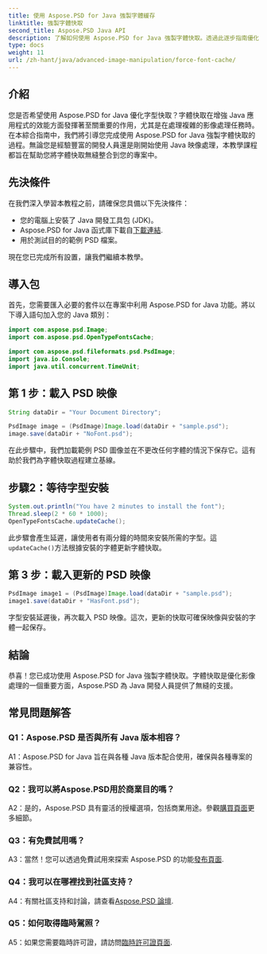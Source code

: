 ```yaml
---
title: 使用 Aspose.PSD for Java 強製字體緩存
linktitle: 強製字體快取
second_title: Aspose.PSD Java API
description: 了解如何使用 Aspose.PSD for Java 強製字體快取。透過此逐步指南優化影像處理並增強效能。
type: docs
weight: 11
url: /zh-hant/java/advanced-image-manipulation/force-font-cache/
---
```

## 介紹

您是否希望使用 Aspose.PSD for Java 優化字型快取？字體快取在增強 Java 應用程式的效能方面發揮著至關重要的作用，尤其是在處理複雜的影像處理任務時。在本綜合指南中，我們將引導您完成使用 Aspose.PSD for Java 強製字體快取的過程。無論您是經驗豐富的開發人員還是剛開始使用 Java 映像處理，本教學課程都旨在幫助您將字體快取無縫整合到您的專案中。

## 先決條件

在我們深入學習本教程之前，請確保您具備以下先決條件：

- 您的電腦上安裝了 Java 開發工具包 (JDK)。
-  Aspose.PSD for Java 函式庫下載自[下載連結](https://releases.aspose.com/psd/java/).
- 用於測試目的的範例 PSD 檔案。

現在您已完成所有設置，讓我們繼續本教學。

## 導入包

首先，您需要匯入必要的套件以在專案中利用 Aspose.PSD for Java 功能。將以下導入語句加入您的 Java 類別：

```java
import com.aspose.psd.Image;
import com.aspose.psd.OpenTypeFontsCache;

import com.aspose.psd.fileformats.psd.PsdImage;
import java.io.Console;
import java.util.concurrent.TimeUnit;
```

## 第 1 步：載入 PSD 映像

```java
String dataDir = "Your Document Directory";

PsdImage image = (PsdImage)Image.load(dataDir + "sample.psd");
image.save(dataDir + "NoFont.psd");
```

在此步驟中，我們加載範例 PSD 圖像並在不更改任何字體的情況下保存它。這有助於我們為字體快取過程建立基線。

## 步驟2：等待字型安裝

```java
System.out.println("You have 2 minutes to install the font");
Thread.sleep(2 * 60 * 1000);
OpenTypeFontsCache.updateCache();
```

此步驟會產生延遲，讓使用者有兩分鐘的時間來安裝所需的字型。這`updateCache()`方法根據安裝的字體更新字體快取。

## 第 3 步：載入更新的 PSD 映像

```java
PsdImage image1 = (PsdImage)Image.load(dataDir + "sample.psd");
image1.save(dataDir + "HasFont.psd");
```

字型安裝延遲後，再次載入 PSD 映像。這次，更新的快取可確保映像與安裝的字體一起保存。

## 結論

恭喜！您已成功使用 Aspose.PSD for Java 強製字體快取。字體快取是優化影像處理的一個重要方面，Aspose.PSD 為 Java 開發人員提供了無縫的支援。

## 常見問題解答

### Q1：Aspose.PSD 是否與所有 Java 版本相容？

A1：Aspose.PSD for Java 旨在與各種 Java 版本配合使用，確保與各種專案的兼容性。

### Q2：我可以將Aspose.PSD用於商業目的嗎？

 A2：是的，Aspose.PSD 具有靈活的授權選項，包括商業用途。參觀[購買頁面](https://purchase.aspose.com/buy)更多細節。

### Q3：有免費試用嗎？

 A3：當然！您可以透過免費試用來探索 Aspose.PSD 的功能[發布頁面](https://releases.aspose.com/).

### Q4：我可以在哪裡找到社區支持？

 A4：有關社區支持和討論，請查看[Aspose.PSD 論壇](https://forum.aspose.com/c/psd/34).

### Q5：如何取得臨時駕照？

 A5：如果您需要臨時許可證，請訪問[臨時許可證頁面](https://purchase.aspose.com/temporary-license/).